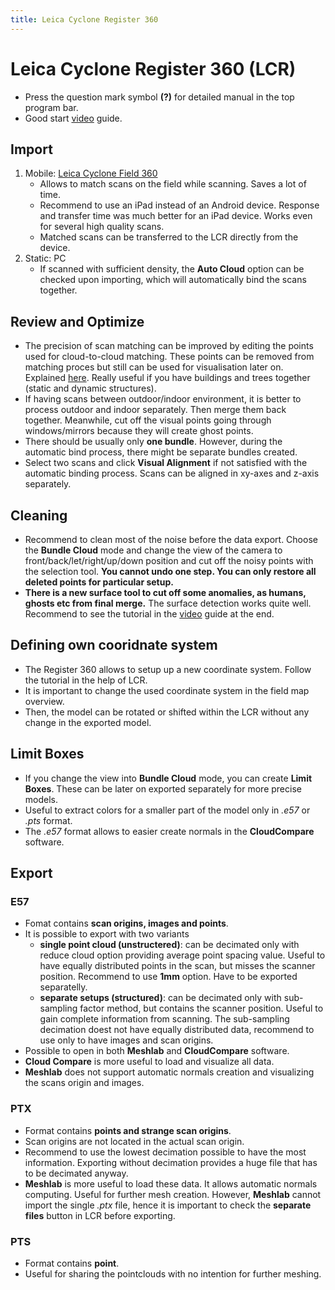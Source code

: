 ```yaml
---
title: Leica Cyclone Register 360
---
```


# Leica Cyclone Register 360 (LCR)

* Press the question mark symbol **(?)** for detailed manual in the top program bar.
* Good start [video](https://www.youtube.com/watch?v=AV0LPKowOXU&t=1s) guide.

## Import

1. Mobile: [Leica Cyclone Field 360](https://leica-geosystems.com/products/laser-scanners/software/leica-cyclone/leica-cyclone-field-360)
    - Allows to match scans on the field while scanning. Saves a lot of time.
    - Recommend to use an iPad instead of an Android device. Response and transfer time was much better for an iPad device. Works even for several high quality scans.
    - Matched scans can be transferred to the LCR directly from the device.
2. Static: PC
    - If scanned with sufficient density, the **Auto Cloud** option can be checked upon importing, which will automatically bind the scans together.

## Review and Optimize

* The precision of scan matching can be improved by editing the points used for cloud-to-cloud matching. These points can be removed from matching proces but still can be used for visualisation later on. Explained [here](https://youtu.be/AV0LPKowOXU?t=1574). Really useful if you have buildings and trees together (static and dynamic structures).
* If having scans between outdoor/indoor environment, it is better to process outdoor and indoor separately. Then merge them back together. Meanwhile, cut off the visual points going through windows/mirrors because they will create ghost points.
* There should be usually only **one bundle**. However, during the automatic bind process, there might be separate bundles created.
* Select two scans and click **Visual Alignment** if not satisfied with the automatic binding process. Scans can be aligned in xy-axes and z-axis separately.

## Cleaning

* Recommend to clean most of the noise before the data export. Choose the **Bundle Cloud** mode and change the view of the camera to front/back/let/right/up/down position and cut off the noisy points with the selection tool. **You cannot undo one step. You can only restore all deleted points for particular setup.**
* **There is a new surface tool to cut off some anomalies, as humans, ghosts etc from final merge.** The surface detection works quite well. Recommend to see the tutorial in the [video](https://www.youtube.com/watch?v=AV0LPKowOXU&t=1s) guide at the end.

## Defining own cooridnate system

* The Register 360 allows to setup up a new coordinate system. Follow the tutorial in the help of LCR.
* It is important to change the used coordinate system in the field map overview.
* Then, the model can be rotated or shifted within the LCR without any change in the exported model.

## Limit Boxes

* If you change the view into **Bundle Cloud** mode, you can create **Limit Boxes**. These can be later on exported separately for more precise models.
* Useful to extract colors for a smaller part of the model only in *.e57* or *.pts* format.
* The *.e57* format allows to easier create normals in the **CloudCompare** software.

## Export

### E57

* Fomat contains **scan origins, images and points**.
* It is possible to export with two variants
  * **single point cloud (unstructered)**: can be decimated only with reduce cloud option providing average point spacing value. Useful to have equally distributed points in the scan, but misses the scanner position. Recommend to use **1mm** option. Have to be exported separatelly.
  * **separate setups (structured)**: can be decimated only with sub-sampling factor method, but contains the scanner position. Useful to gain complete information from scanning. The sub-sampling decimation doest not have equally distributed data, recommend to use only to have images and scan origins.
* Possible to open in both **Meshlab** and **CloudCompare** software.
* **Cloud Compare** is more useful to load and visualize all data.
* **Meshlab** does not support automatic normals creation and visualizing the scans origin and images.

### PTX

* Format contains **points and strange scan origins**.
* Scan origins are not located in the actual scan origin.
* Recommend to use the lowest decimation possible to have the most information. Exporting without decimation provides a huge file that has to be decimated anyway.
* **Meshlab** is more useful to load these data. It allows automatic normals computing. Useful for further mesh creation. However, **Meshlab** cannot import the single *.ptx* file, hence it is important to check the **separate files** button in LCR before exporting.

### **PTS**

* Format contains **point**.
* Useful for sharing the pointclouds with no intention for further meshing.
